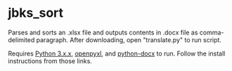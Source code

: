 # jbks_sort
Parses and sorts an .xlsx file and outputs contents in .docx file as comma-delimited paragraph.
After downloading, open "translate.py" to run script.

Requires [Python 3.x.x](https://www.python.org/downloads/), [openpyxl](https://openpyxl.readthedocs.io/en/default/), and [python-docx](https://python-docx.readthedocs.io/en/latest/) to run. Follow the install instructions from those links.
